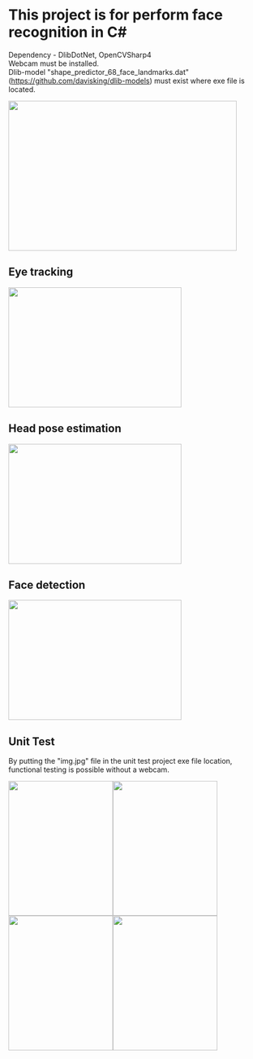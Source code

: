 # This project is for perform face recognition in C#

Dependency - DlibDotNet, OpenCVSharp4  
Webcam must be installed.  
Dlib-model "shape_predictor_68_face_landmarks.dat"(https://github.com/davisking/dlib-models) must exist where exe file is located.  

<img src=https://user-images.githubusercontent.com/19831773/137769102-acabcea9-88c1-4953-af00-31f4d330cdab.png width="450" height="295">

## Eye tracking
<img src=https://user-images.githubusercontent.com/19831773/137769111-03916e5b-3da8-4040-9211-04978bfa39de.png width="341" height="236">

## Head pose estimation
<img src=https://user-images.githubusercontent.com/19831773/137769106-8ee2e67b-b01b-49c7-b57a-11f56a6c697b.png width="341" height="236">

## Face detection
<img src=https://user-images.githubusercontent.com/19831773/137769110-3ee7f003-98c5-4b4b-877e-4b36daaafa49.png width="341" height="236">

## Unit Test
By putting the "img.jpg" file in the unit test project exe file location, functional testing is possible without a webcam.  

<img src=https://user-images.githubusercontent.com/19831773/137769082-d02293a2-e301-43dc-b04a-593cf1daff6e.jpg width="206" height="265"><img src=https://user-images.githubusercontent.com/19831773/137769089-06cc3dab-6644-40cd-8bc3-48502354e2ec.jpg width="206" height="265"><img src=https://user-images.githubusercontent.com/19831773/137769086-37d49a79-9f96-4b31-9c88-0da21beb4f97.jpg width="206" height="265"><img src=https://user-images.githubusercontent.com/19831773/137769088-ebf046e8-1971-444f-970e-e41597bf937a.jpg width="206" height="265">
